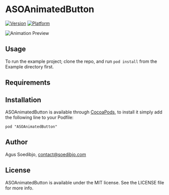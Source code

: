 # ASOAnimatedButton

[![Version](http://cocoapod-badges.herokuapp.com/v/ASOAnimatedButton/badge.png)](http://cocoadocs.org/docsets/ASOAnimatedButton)
[![Platform](http://cocoapod-badges.herokuapp.com/p/ASOAnimatedButton/badge.png)](http://cocoadocs.org/docsets/ASOAnimatedButton)

![Animation Preview](https://raw.githubusercontent.com/wiki/agusso/ASOAnimatedButton/Assets/ASOAnimatedButton-preview-full.gif)

## Usage

To run the example project; clone the repo, and run `pod install` from the Example directory first.

## Requirements

## Installation

ASOAnimatedButton is available through [CocoaPods](http://cocoapods.org), to install
it simply add the following line to your Podfile:

    pod "ASOAnimatedButton"

## Author

Agus Soedibjo, contact@soedibjo.com

## License

ASOAnimatedButton is available under the MIT license. See the LICENSE file for more info.

